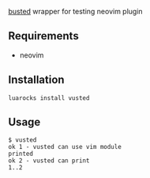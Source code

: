 [busted](https://github.com/Olivine-Labs/busted) wrapper for testing neovim plugin

## Requirements
- neovim

## Installation

`luarocks install vusted`

## Usage

```console
$ vusted
ok 1 - vusted can use vim module
printed
ok 2 - vusted can print
1..2
```
